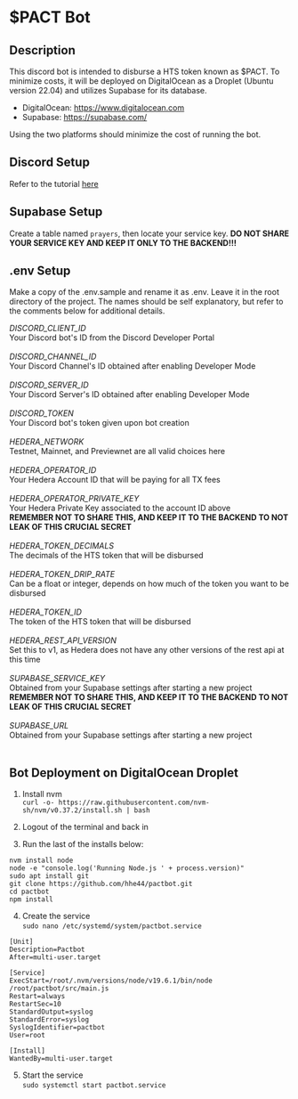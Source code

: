 # $PACT Bot

## Description
This discord bot is intended to disburse a HTS token known as $PACT. 
To minimize costs, it will be deployed on DigitalOcean as a Droplet (Ubuntu version 22.04) 
and utilizes Supabase for its database.
- DigitalOcean: https://www.digitalocean.com
- Supabase: https://supabase.com/

Using the two platforms should minimize the cost of running the bot.

## Discord Setup
Refer to the tutorial [here](https://www.youtube.com/watch?v=Q7Hgp6bg0kI&list=PL_cUvD4qzbkwA7WITceoc2_FFjQsBkwX7)

## Supabase Setup
Create a table named ``prayers``, then locate your service key.
**DO NOT SHARE YOUR SERVICE KEY AND KEEP IT ONLY TO THE BACKEND!!!**

## .env Setup
Make a copy of the .env.sample and rename it as .env. Leave it in the root directory of the project.
The names should be self explanatory, but refer to the comments below for additional details.

*DISCORD_CLIENT_ID*<br>
Your Discord bot's ID from the Discord Developer Portal<br><br>
*DISCORD_CHANNEL_ID*<br>
Your Discord Channel's ID obtained after enabling Developer Mode<br><br>
*DISCORD_SERVER_ID*<br>
Your Discord Server's ID obtained after enabling Developer Mode<br><br>
*DISCORD_TOKEN*<br>
Your Discord bot's token given upon bot creation<br><br>
*HEDERA_NETWORK*<br>
Testnet, Mainnet, and Previewnet are all valid choices here<br><br>
*HEDERA_OPERATOR_ID*<br>
Your Hedera Account ID that will be paying for all TX fees<br><br>
*HEDERA_OPERATOR_PRIVATE_KEY*<br>
Your Hedera Private Key associated to the account ID above<br>**REMEMBER NOT TO SHARE THIS, AND KEEP IT TO THE BACKEND TO NOT LEAK OF THIS CRUCIAL SECRET**<br><br>
*HEDERA_TOKEN_DECIMALS*<br>
The decimals of the HTS token that will be disbursed<br><br>
*HEDERA_TOKEN_DRIP_RATE*<br>
Can be a float or integer, depends on how much of the token you want to be disbursed<br><br>
*HEDERA_TOKEN_ID*<br>
The token of the HTS token that will be disbursed<br><br>
*HEDERA_REST_API_VERSION*<br>
Set this to v1, as Hedera does not have any other versions of the rest api at this time<br><br>
*SUPABASE_SERVICE_KEY*<br>
Obtained from your Supabase settings after starting a new project<br>**REMEMBER NOT TO SHARE THIS, AND KEEP IT TO THE BACKEND TO NOT LEAK OF THIS CRUCIAL SECRET**<br><br>
*SUPABASE_URL*<br>
Obtained from your Supabase settings after starting a new project<br><br>

## Bot Deployment on DigitalOcean Droplet
1. Install nvm<br>
```curl -o- https://raw.githubusercontent.com/nvm-sh/nvm/v0.37.2/install.sh | bash```

2. Logout of the terminal and back in

3. Run the last of the installs below:

```
nvm install node
node -e "console.log('Running Node.js ' + process.version)"
sudo apt install git
git clone https://github.com/hhe44/pactbot.git
cd pactbot
npm install
```

4. Create the service<br>
```sudo nano /etc/systemd/system/pactbot.service```

```
[Unit]
Description=Pactbot
After=multi-user.target

[Service]
ExecStart=/root/.nvm/versions/node/v19.6.1/bin/node /root/pactbot/src/main.js
Restart=always
RestartSec=10
StandardOutput=syslog
StandardError=syslog
SyslogIdentifier=pactbot
User=root

[Install]
WantedBy=multi-user.target
```
5. Start the service<br>
```sudo systemctl start pactbot.service```